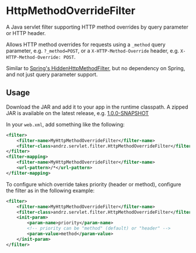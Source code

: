 HttpMethodOverrideFilter
========================

A Java servlet filter supporting HTTP method overrides by query parameter or HTTP header.

Allows HTTP method overrides for requests using a `_method` query parameter, e.g. `?_method=POST`,
or a `X-HTTP-Method-Override` header, e.g. `X-HTTP-Method-Override: POST`.

Similar to [Spring's HiddenHttpMethodFilter](
http://docs.spring.io/spring/docs/3.0.x/api/org/springframework/web/filter/HiddenHttpMethodFilter.html),
but no dependency on Spring, and not just query parameter support.

## Usage

Download the JAR and add it to your app in the runtime classpath. A zipped JAR is available on the latest release, e.g. [1.0.0-SNAPSHOT](https://github.com/adjohnson916/HttpMethodOverrideFilter/releases/download/1.0.0-SNAPSHOT/HttpMethodOverrideFilter-1.0.0-SNAPSHOT.jar.zip)

In your `web.xml`, add something like the following:

```xml
<filter>
    <filter-name>MyHttpMethodOverrideFilter</filter-name>
    <filter-class>andrz.servlet.filter.HttpMethodOverrideFilter</filter-class>
</filter>
<filter-mapping>
    <filter-name>MyHttpMethodOverrideFilter</filter-name>
    <url-pattern>/*</url-pattern>
</filter-mapping>
```

To configure which override takes priority (header or method), configure the filter as in the following example:

```xml
<filter>
    <filter-name>MyHttpMethodOverrideFilter</filter-name>
    <filter-class>andrz.servlet.filter.HttpMethodOverrideFilter</filter-class>
    <init-param>
        <param-name>priority</param-name>
        <!-- priority can be "method" (default) or "header" -->
        <param-value>method</param-value>
    </init-param>
</filter>
```
